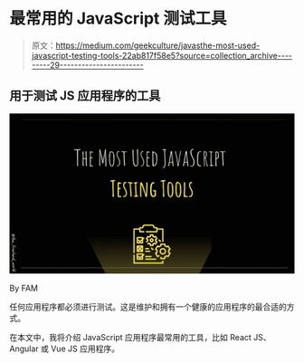 # 最常用的 JavaScript 测试工具

> 原文：<https://medium.com/geekculture/javasthe-most-used-javascript-testing-tools-22ab817f58e5?source=collection_archive---------29----------------------->

## 用于测试 JS 应用程序的工具

![](img/741cef7a72d88e45588d6f83ba86a8d4.png)

By FAM

任何应用程序都必须进行测试。这是维护和拥有一个健康的应用程序的最合适的方式。

在本文中，我将介绍 JavaScript 应用程序最常用的工具，比如 React JS、Angular 或 Vue JS 应用程序。